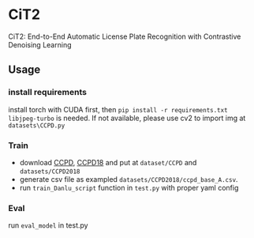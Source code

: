 # CiT2
CiT2: End-to-End Automatic License Plate Recognition with Contrastive Denoising Learning
## Usage
### install requirements
install torch with CUDA first, then 
`pip install -r requirements.txt`  
`libjpeg-turbo` is needed. If not available, please use cv2 to import img at `datasets\CCPD.py` 
### Train 

- download [CCPD](https://github.com/detectRecog/CCPD), [CCPD18](https://github.com/tomorrow1210/CCPD) and put at `dataset/CCPD` and `datasets/CCPD2018` 
- generate csv file as exampled `datasets/CCPD2018/ccpd_base_A.csv`. 
- run `train_Danlu_script` function in `test.py` with proper yaml config


### Eval
run `eval_model` in test.py
